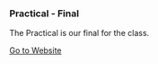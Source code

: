 ### Practical - Final

The Practical is our final for the class.

<a href="http://yeramirez.github.io/dws1/Ramirez_Yanely_Practical/index.html" target="_blank">Go to Website</a>
